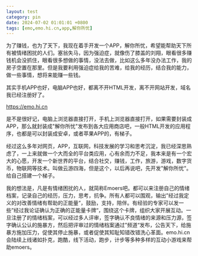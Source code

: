 ```yaml
---
layout: test
category: pin
date: 2024-07-02 01:01:01 +0800
tags: [emo,emo.hi.cn,app,解你所忧]
---
```


为了赚钱，也为了天下，我现在着手开发一个APP，解你所忧，希望能帮助天下所有被情绪困扰的人们。塞翁失马，因为强迫症，就像伤了膝盖的刘翔，眼看很多赚钱机会没抓住，眼看很多想做的事情，没法去做，比如这么多年没办法工作，我的房子空置在那里。但是我要利用强迫症给我的苦难，给我的经历，结合我的能力，做一些事情，想将来能赚一些钱。

其实手机APP也好，电脑APP也好，都离不开HTML开发，离不开网站开发，域名我已经注册好了。

https://emo.hi.cn 

是不是很好记，电脑上浏览器直接打开，手机上浏览器直接打开，如果需要封装成APP，那么就封装成"解你所忧"发布到各大应用商店吧，一般HTML开发的应用程序，也都是可以封装成安卓，或者苹果APP的，有梯子。

经过这么多年对网页，APP，互联网，科技发展的学习和思考沉淀，我已经深思熟虑了，一上来就做一个大而全的平台类应用，心有余而力不足，我本来是有一个宏大的心愿，开发一个新世界的平台，结合社交，赚钱，工作，旅游，游戏，数字货币，物联网等技术。叫做云游四海，但是这个，以后再说吧，先开发"解你所忧"。给自己搭建一个梯子。

我的想法是，凡是有情绪困扰的人，就简称Emoers吧。都可以来注册自己的情绪档案，记录自己的经历，压力，思考，抗争。所有人都可以围观，输出”经过我定义的对改善情绪有帮助的正能量“，鼓励，支持，陪伴。有经验的专家可以发一些”经过我论证确认为正确的正能量卡牌“，围绕这个卡牌，组织大家开展互动。一旦注册了的情绪档案，可以经过多人评审，签字确认不良情绪的来源和压力源，签字确认公认的施暴方，然后把评审过的情绪档案通过”频道“发布，公告天下，给施暴方施加压力，促使其停止施暴，或者促使其知耻知错改错洗心革面。emo.hi.cn会陆续上线诸如扑克，跑酷，线下活动，跑步，计步等多种多样的互动小游戏来帮助emoers。

